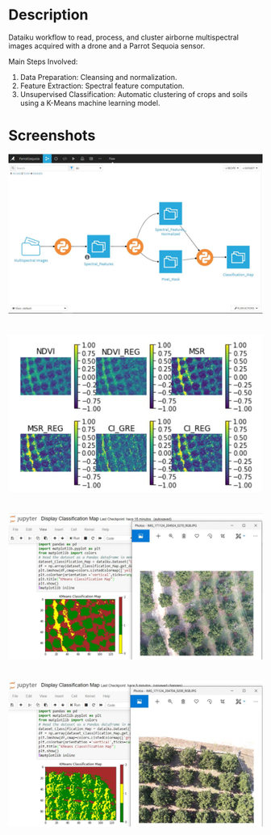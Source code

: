 # Description
Dataiku workflow to read, process, and cluster airborne multispectral images acquired with a drone and a Parrot Sequoia sensor.

Main Steps Involved:
1. Data Preparation: Cleansing and normalization.
2. Feature Extraction: Spectral feature computation.
3. Unsupervised Classification: Automatic clustering of crops and soils using a K-Means machine learning model.
# Screenshots
![Computational Workflow in Dataiku](Screenshots/Capture3.JPG)
#
![Spectral Feature Computation](Screenshots/Capture8.JPG)
#
![K-means Clustering](Screenshots/Capture6.JPG)
#
![K-means Clustering2](Screenshots/Capture5.JPG)
